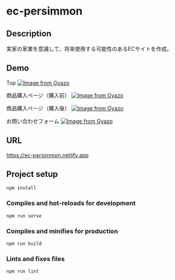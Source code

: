 # ec-persimmon

## Description

実家の家業を意識して、将来使用する可能性のあるECサイトを作成。

## Demo

Top
[![Image from Gyazo](https://i.gyazo.com/c1bb0e77048b3efbdd36b16300cedc8c.gif)](https://gyazo.com/c1bb0e77048b3efbdd36b16300cedc8c)

商品購入ページ（購入前）
[![Image from Gyazo](https://i.gyazo.com/8e7da9a9758de7efdbebd073b73adf93.gif)](https://gyazo.com/8e7da9a9758de7efdbebd073b73adf93)

商品購入ページ（購入後）
[![Image from Gyazo](https://i.gyazo.com/6a6bdfd9a602ec64514d7233e49d96f4.gif)](https://gyazo.com/6a6bdfd9a602ec64514d7233e49d96f4)

お問い合わせフォーム
[![Image from Gyazo](https://i.gyazo.com/f144ab7c9aeb110e1e826dd69a7657bb.gif)](https://gyazo.com/f144ab7c9aeb110e1e826dd69a7657bb)

## URL

https://ec-persimmon.netlify.app







## Project setup
```
npm install
```

### Compiles and hot-reloads for development
```
npm run serve
```

### Compiles and minifies for production
```
npm run build
```

### Lints and fixes files
```
npm run lint
```

